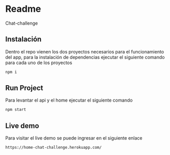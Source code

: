 # Readme

Chat-challenge

## Instalación

Dentro el repo vienen los dos proyectos necesarios para el funcionamiento del app, para la instalación de dependencias ejecutar el siguiente comando para cada uno de los proyectos

```bash
npm i
```
## Run Project
Para levantar el api y el home ejecutar el siguiente comando

```bash
npm start
```

## Live demo

Para visitar el live demo se puede ingresar en el siguiente enlace
```
https://home-chat-challenge.herokuapp.com/
```
